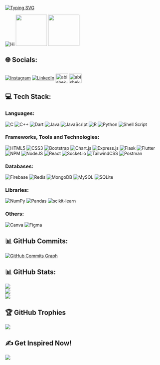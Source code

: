 <a align="center" href="https://git.io/typing-svg"><img src="https://readme-typing-svg.demolab.com?font=Fira+Code&weight=900&size=45&duration=4000&pause=1000&color=15F7A2&center=true&vCenter=true&width=1200&lines=Hey there!👋 This is Abishek;A+student+at+PSG+TECH+-+M.Sc.+Software+systems;A+passionate+programming+enthusiast" alt="Typing SVG" /></a>

![Hi](https://github.com/20PW01-Abishek/GameOfHex/blob/main/web-design-layout.gif)
<img style="center" src="https://media.tenor.com/NCRHhqkXrJYAAAAj/programmers-go-internet.gif" width="100" height="100" />
<img style="center" src="https://github.com/20PW01-Abishek/GameOfHex/blob/main/web-design-layout.gif" width="100" height="100" />

## 🌐 Socials:

<img src="https://komarev.com/ghpvc/?username=20PW01-Abishek&style=flat-square&color=blue" alt=""/>

[![Instagram](https://img.shields.io/badge/Instagram-%23E4405F.svg?logo=Instagram&logoColor=white)](https://instagram.com/abishek_a_) [![LinkedIn](https://img.shields.io/badge/LinkedIn-%230077B5.svg?logo=linkedin&logoColor=white)](https://linkedin.com/in/abishek-a-509155214) 
<a href="https://www.hackerrank.com/20pw01" target="blank"><img align="center" src="https://raw.githubusercontent.com/rahuldkjain/github-profile-readme-generator/master/src/images/icons/Social/hackerrank.svg" alt="abishek_hackerrank" height="30" width="40" /></a>
<a href="https://leetcode.com/20pw01" target="blank"><img align="center" src="https://raw.githubusercontent.com/rahuldkjain/github-profile-readme-generator/master/src/images/icons/Social/leet-code.svg" alt="abishek_leetcode" height="30" width="40" /></a>
  
## 💻 Tech Stack:

### Languages:

![C](https://img.shields.io/badge/c-%2300599C.svg?style=plastic&logo=c&logoColor=white) ![C++](https://img.shields.io/badge/c++-%2300599C.svg?style=plastic&logo=c%2B%2B&logoColor=white)  ![Dart](https://img.shields.io/badge/dart-%230175C2.svg?style=plastic&logo=dart&logoColor=white) ![Java](https://img.shields.io/badge/java-%23ED8B00.svg?style=plastic&logo=java&logoColor=white) ![JavaScript](https://img.shields.io/badge/javascript-%23323330.svg?style=plastic&logo=javascript&logoColor=%23F7DF1E) ![R](https://img.shields.io/badge/r-%23276DC3.svg?style=plastic&logo=r&logoColor=white) ![Python](https://img.shields.io/badge/python-3670A0?style=plastic&logo=python&logoColor=ffdd54) ![Shell Script](https://img.shields.io/badge/shell_script-%23121011.svg?style=plastic&logo=gnu-bash&logoColor=white)

### Frameworks, Tools and Technologies:

![HTML5](https://img.shields.io/badge/html5-%23E34F26.svg?style=plastic&logo=html5&logoColor=white) ![CSS3](https://img.shields.io/badge/css3-%231572B6.svg?style=plastic&logo=css3&logoColor=white)   ![Bootstrap](https://img.shields.io/badge/bootstrap-%23563D7C.svg?style=plastic&logo=bootstrap&logoColor=white) ![Chart.js](https://img.shields.io/badge/chart.js-F5788D.svg?style=plastic&logo=chart.js&logoColor=white) ![Express.js](https://img.shields.io/badge/express.js-%23404d59.svg?style=plastic&logo=express&logoColor=%2361DAFB) ![Flask](https://img.shields.io/badge/flask-%23000.svg?style=plastic&logo=flask&logoColor=white) ![Flutter](https://img.shields.io/badge/Flutter-%2302569B.svg?style=plastic&logo=Flutter&logoColor=white) ![NPM](https://img.shields.io/badge/NPM-%23000000.svg?style=plastic&logo=npm&logoColor=white) ![NodeJS](https://img.shields.io/badge/node.js-6DA55F?style=plastic&logo=node.js&logoColor=white) ![React](https://img.shields.io/badge/react-%2320232a.svg?style=plastic&logo=react&logoColor=%2361DAFB) ![Socket.io](https://img.shields.io/badge/Socket.io-black?style=plastic&logo=socket.io&badgeColor=010101) ![TailwindCSS](https://img.shields.io/badge/tailwindcss-%2338B2AC.svg?style=plastic&logo=tailwind-css&logoColor=white)
![Postman](https://img.shields.io/badge/Postman-FF6C37?style=plastic&logo=postman&logoColor=white)

### Databases:

![Firebase](https://img.shields.io/badge/firebase-%23039BE5.svg?style=plastic&logo=firebase) ![Redis](https://img.shields.io/badge/redis-%23DD0031.svg?style=plastic&logo=redis&logoColor=white) ![MongoDB](https://img.shields.io/badge/MongoDB-%234ea94b.svg?style=plastic&logo=mongodb&logoColor=white) ![MySQL](https://img.shields.io/badge/mysql-%2300f.svg?style=plastic&logo=mysql&logoColor=white) ![SQLite](https://img.shields.io/badge/sqlite-%2307405e.svg?style=plastic&logo=sqlite&logoColor=white)

### Libraries:

![NumPy](https://img.shields.io/badge/numpy-%23013243.svg?style=plastic&logo=numpy&logoColor=white) ![Pandas](https://img.shields.io/badge/pandas-%23150458.svg?style=plastic&logo=pandas&logoColor=white) ![scikit-learn](https://img.shields.io/badge/scikit--learn-%23F7931E.svg?style=plastic&logo=scikit-learn&logoColor=white) 

### Others:

![Canva](https://img.shields.io/badge/Canva-%2300C4CC.svg?style=plastic&logo=Canva&logoColor=white) ![Figma](https://img.shields.io/badge/figma-%23F24E1E.svg?style=plastic&logo=figma&logoColor=white) 

## 📊 GitHub Commits:
  
<a href="http://www.github.com/20pw01-Abishek"><img src="https://github-readme-activity-graph.cyclic.app/graph?username=20pw01-Abishek&bg_color=000000&color=facc15&line=84cc16&point=facc15&area_color=000000&area=true&hide_border=true&custom_title=GitHub%20Commits%20Graph" alt="GitHub Commits Graph" /></a>

## 📊 GitHub Stats:
  
![](https://github-readme-stats.vercel.app/api?username=20PW01-Abishek&theme=dark&hide_border=false&include_all_commits=true&count_private=true)<br/>
![](https://github-readme-streak-stats.herokuapp.com/?user=20PW01-Abishek&theme=dark&hide_border=false)<br/>
![](https://github-readme-stats.vercel.app/api/top-langs/?username=20PW01-Abishek&theme=dark&hide_border=false&include_all_commits=true&count_private=true&layout=compact)

## 🏆 GitHub Trophies
![](https://github-profile-trophy.vercel.app/?username=20PW01-Abishek&theme=radical&no-frame=false&no-bg=false&margin-w=4)

## ✍️ Get Inspired Now!

![](https://quotes-github-readme.vercel.app/api?type=vetical&theme=radical)
